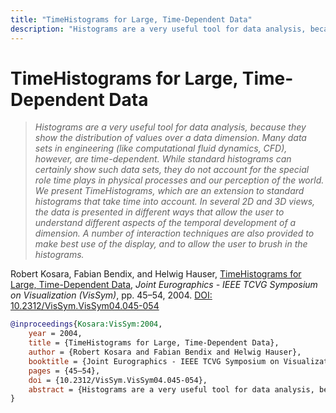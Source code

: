 ```yaml
---
title: "TimeHistograms for Large, Time-Dependent Data"
description: "Histograms are a very useful tool for data analysis, because they show the distribution of values over a data dimension. Many data sets in engineering (like computational fluid dynamics, CFD), however, are time-dependent. While standard histograms can certainly show such data sets, they do not account for the special role time plays in physical processes and our perception of the world. We present TimeHistograms, which are an extension to standard histograms that take time into account. In several 2D and 3D views, the data is presented in different ways that allow the user to understand different aspects of the temporal development of a dimension. A number of interaction techniques are also provided to make best use of the display, and to allow the user to brush in the histograms."
---
```


# TimeHistograms for Large, Time-Dependent Data

> _Histograms are a very useful tool for data analysis, because they show the distribution of values over a data dimension. Many data sets in engineering (like computational fluid dynamics, CFD), however, are time-dependent. While standard histograms can certainly show such data sets, they do not account for the special role time plays in physical processes and our perception of the world. We present TimeHistograms, which are an extension to standard histograms that take time into account. In several 2D and 3D views, the data is presented in different ways that allow the user to understand different aspects of the temporal development of a dimension. A number of interaction techniques are also provided to make best use of the display, and to allow the user to brush in the histograms._

Robert Kosara, Fabian Bendix, and Helwig Hauser, <a href="https://media.eagereyes.org/papers/2004/Kosara-VisSym-2004.pdf" target="_blank">TimeHistograms for Large, Time-Dependent Data</a>, _Joint Eurographics - IEEE TCVG Symposium on Visualization (VisSym)_, pp. 45–54, 2004. <a href="https://dx.doi.org/10.2312/VisSym.VisSym04.045-054" target="_new">DOI: 10.2312/VisSym.VisSym04.045-054</a>


```bibtex
@inproceedings{Kosara:VisSym:2004,
	year = 2004,
	title = {TimeHistograms for Large, Time-Dependent Data},
	author = {Robert Kosara and Fabian Bendix and Helwig Hauser},
	booktitle = {Joint Eurographics - IEEE TCVG Symposium on Visualization (VisSym)},
	pages = {45–54},
	doi = {10.2312/VisSym.VisSym04.045-054},
	abstract = {Histograms are a very useful tool for data analysis, because they show the distribution of values over a data dimension. Many data sets in engineering (like computational fluid dynamics, CFD), however, are time-dependent. While standard histograms can certainly show such data sets, they do not account for the special role time plays in physical processes and our perception of the world. We present TimeHistograms, which are an extension to standard histograms that take time into account. In several 2D and 3D views, the data is presented in different ways that allow the user to understand different aspects of the temporal development of a dimension. A number of interaction techniques are also provided to make best use of the display, and to allow the user to brush in the histograms.},
}
```

